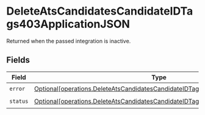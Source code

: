 # DeleteAtsCandidatesCandidateIDTags403ApplicationJSON

Returned when the passed integration is inactive.


## Fields

| Field                                                                                                                                                                        | Type                                                                                                                                                                         | Required                                                                                                                                                                     | Description                                                                                                                                                                  |
| ---------------------------------------------------------------------------------------------------------------------------------------------------------------------------- | ---------------------------------------------------------------------------------------------------------------------------------------------------------------------------- | ---------------------------------------------------------------------------------------------------------------------------------------------------------------------------- | ---------------------------------------------------------------------------------------------------------------------------------------------------------------------------- |
| `error`                                                                                                                                                                      | [Optional[operations.DeleteAtsCandidatesCandidateIDTags403ApplicationJSONError]](undefined/models/operations/deleteatscandidatescandidateidtags403applicationjsonerror.md)   | :heavy_check_mark:                                                                                                                                                           | N/A                                                                                                                                                                          |
| `status`                                                                                                                                                                     | [Optional[operations.DeleteAtsCandidatesCandidateIDTags403ApplicationJSONStatus]](undefined/models/operations/deleteatscandidatescandidateidtags403applicationjsonstatus.md) | :heavy_check_mark:                                                                                                                                                           | N/A                                                                                                                                                                          |
